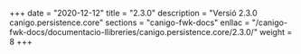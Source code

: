 +++
date        = "2020-12-12"
title       = "2.3.0"
description = "Versió 2.3.0 canigo.persistence.core"
sections    = "canigo-fwk-docs"
enllac		= "/canigo-fwk-docs/documentacio-llibreries/canigo.persistence.core/2.3.0/"
weight		= 8
+++
